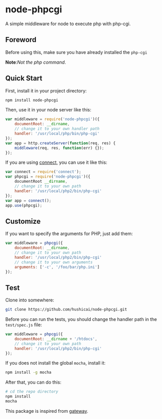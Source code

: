 node-phpcgi
===========

A simple middleware for node to execute php with php-cgi.

## Foreword

Before using this, make sure you have already installed the `php-cgi`

__Note__:_Not the php command_.

## Quick Start

First, install it in your project directory:

```bash
npm install node-phpcgi
```

Then, use it in your node server like this:

```javascript
var middleware = require('node-phpcgi')({
    documentRoot: __dirname,
    // change it to your own handler path
    handler: '/usr/local/php/bin/php-cgi'
});
var app = http.createServer(function(req, res) {
    middleware(req, res, function(err) {});
});
```

If you are using [connect](https://github.com/senchalabs/connect), you can use it like this:

```javascript
var connect = require('connect');
var phpcgi = require('node-phpcgi')({
    documentRoot __dirname,
    // change it to your own path
    handler: '/usr/local/php2/bin/php-cgi'
});
var app = connect();
app.use(phpcgi);
```

## Customize

If you want to specify the arguments for PHP, just add them:

```javascript
var middleware = phpcgi({
    documentRoot: __dirname,
    // change it to your own path
    handler: '/usr/local/php2/bin/php-cgi'
    // change it to your own arguments
    arguments: ['-c', '/foo/bar/php.ini']
});
```

## Test

Clone into somewhere:

```bash
git clone https://github.com/hushicai/node-phpcgi.git
```

Before you can run the tests, you should change the handler path in the `test/spec.js` file:

```javascript
var middleware = phpcgi({
    documentRoot: __dirname + '/htdocs',
    // change it to your own path
    handler: '/usr/local/php2/bin/php-cgi'
});
```

If you does not install the global `mocha`, install it:

```bash
npm install -g mocha
```

After that, you can do this:

```bash
# cd the repo directory
npm install
mocha
```

This package is inspired from [gateway](https://github.com/fgnass/gateway.git).
